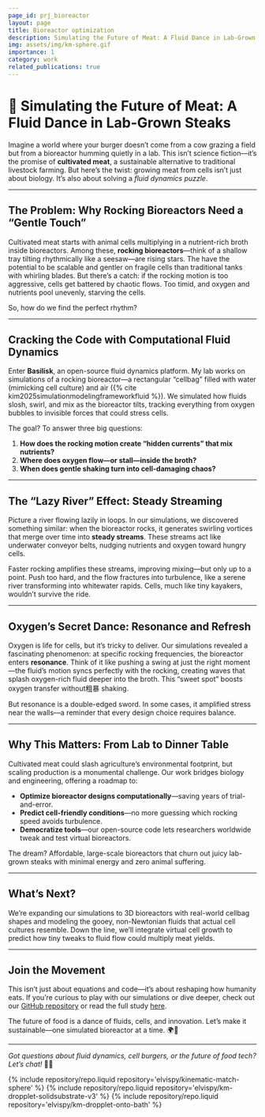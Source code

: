 ```yaml
---
page_id: prj_bioreactor
layout: page
title: Bioreactor optimization
description: Simulating the Future of Meat: A Fluid Dance in Lab-Grown Steaks
img: assets/img/km-sphere.gif
importance: 1
category: work
related_publications: true
---
```


# 🌱 Simulating the Future of Meat: A Fluid Dance in Lab-Grown Steaks

Imagine a world where your burger doesn’t come from a cow grazing a field but from a bioreactor humming quietly in a lab. This isn’t science fiction—it’s the promise of **cultivated meat**, a sustainable alternative to traditional livestock farming. But here’s the twist: growing meat from cells isn’t just about biology. It’s also about solving a _fluid dynamics puzzle_.

---

## The Problem: Why Rocking Bioreactors Need a “Gentle Touch”

Cultivated meat starts with animal cells multiplying in a nutrient-rich broth inside bioreactors. Among these, **rocking bioreactors**—think of a shallow tray tilting rhythmically like a seesaw—are rising stars. The have the potential to be scalable and gentler on fragile cells than traditional tanks with whirling blades. But there’s a catch: if the rocking motion is too aggressive, cells get battered by chaotic flows. Too timid, and oxygen and nutrients pool unevenly, starving the cells.

So, how do we find the perfect rhythm?

---

## Cracking the Code with Computational Fluid Dynamics

Enter **Basilisk**, an open-source fluid dynamics platform. My lab works on simulations of a rocking bioreactor—a rectangular “cellbag” filled with water (mimicking cell culture) and air ({% cite kim2025simulationmodelingframeworkfluid %}). We simulated how fluids slosh, swirl, and mix as the bioreactor tilts, tracking everything from oxygen bubbles to invisible forces that could stress cells.

The goal? To answer three big questions:

1. **How does the rocking motion create “hidden currents” that mix nutrients?**
2. **Where does oxygen flow—or stall—inside the broth?**
3. **When does gentle shaking turn into cell-damaging chaos?**

---

## The “Lazy River” Effect: Steady Streaming

Picture a river flowing lazily in loops. In our simulations, we discovered something similar: when the bioreactor rocks, it generates swirling vortices that merge over time into **steady streams**. These streams act like underwater conveyor belts, nudging nutrients and oxygen toward hungry cells.

Faster rocking amplifies these streams, improving mixing—but only up to a point. Push too hard, and the flow fractures into turbulence, like a serene river transforming into whitewater rapids. Cells, much like tiny kayakers, wouldn’t survive the ride.

---

## Oxygen’s Secret Dance: Resonance and Refresh

Oxygen is life for cells, but it’s tricky to deliver. Our simulations revealed a fascinating phenomenon: at specific rocking frequencies, the bioreactor enters **resonance**. Think of it like pushing a swing at just the right moment—the fluid’s motion syncs perfectly with the rocking, creating waves that splash oxygen-rich fluid deeper into the broth. This “sweet spot” boosts oxygen transfer without粗暴 shaking.

But resonance is a double-edged sword. In some cases, it amplified stress near the walls—a reminder that every design choice requires balance.

---

## Why This Matters: From Lab to Dinner Table

Cultivated meat could slash agriculture’s environmental footprint, but scaling production is a monumental challenge. Our work bridges biology and engineering, offering a roadmap to:

- **Optimize bioreactor designs computationally**—saving years of trial-and-error.
- **Predict cell-friendly conditions**—no more guessing which rocking speed avoids turbulence.
- **Democratize tools**—our open-source code lets researchers worldwide tweak and test virtual bioreactors.

The dream? Affordable, large-scale bioreactors that churn out juicy lab-grown steaks with minimal energy and zero animal suffering.

---

## What’s Next?

We’re expanding our simulations to 3D bioreactors with real-world cellbag shapes and modeling the gooey, non-Newtonian fluids that actual cell cultures resemble. Down the line, we’ll integrate virtual cell growth to predict how tiny tweaks to fluid flow could multiply meat yields.

---

## Join the Movement

This isn’t just about equations and code—it’s about reshaping how humanity eats. If you’re curious to play with our simulations or dive deeper, check out our [GitHub repository](https://github.com/rcsc-group/BioReactor) or read the full study [here](https://arxiv.org/abs/2504.05421).

The future of food is a dance of fluids, cells, and innovation. Let’s make it sustainable—one simulated bioreactor at a time. 🌍🔬

---

_Got questions about fluid dynamics, cell burgers, or the future of food tech? Let’s chat!_ 🍔✨

<div class="repositories d-flex flex-wrap flex-md-row flex-column justify-content-between align-items-center">
    {% include repository/repo.liquid repository='elvispy/kinematic-match-sphere' %}  
    {% include repository/repo.liquid repository='elvispy/km-dropplet-solidsubstrate-v3' %}  
    {% include repository/repo.liquid repository='elvispy/km-dropplet-onto-bath' %}  
</div>
